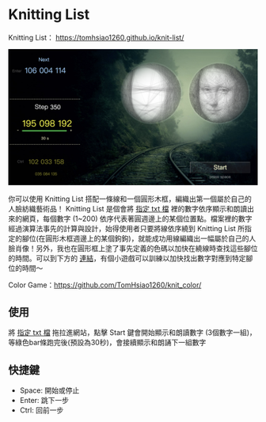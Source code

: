 Knitting List
======
Knitting List： https://tomhsiao1260.github.io/knit-list/


![Alt text](/resource/img/screenshot.png)

你可以使用 Knitting List 搭配一條線和一個圓形木框，編織出第一個屬於自己的人臉紡織藝術品！
Knitting List 是個會將 [指定 txt 檔](/result.txt) 裡的數字依序顯示和朗讀出來的網頁，每個數字 (1~200) 依序代表著圓週邊上的某個位置點。檔案裡的數字經過演算法事先的計算與設計，始得使用者只要將線依序繞到 Knitting List 所指定的腳位(在圓形木框週邊上的某個鉤鉤)，就能成功用線編織出一幅屬於自己的人臉肖像！另外，我也在圓形框上塗了事先定義的色碼以加快在繞線時查找這些腳位的時間。可以到下方的 [連結](https://github.com/TomHsiao1260/knit_color/)，有個小遊戲可以訓練以加快找出數字對應到特定腳位的時間～

Color Game：https://github.com/TomHsiao1260/knit_color/

使用
------
將 [指定 txt 檔](/result.txt) 拖拉進網站，點擊 Start 鍵會開始顯示和朗讀數字 (3個數字一組)，等綠色bar條跑完後(預設為30秒)，會接續顯示和朗誦下一組數字

快捷鍵
------
* Space: 開始或停止
* Enter: 跳下一步
* Ctrl: 回前一步
